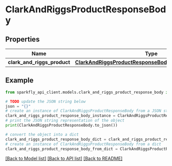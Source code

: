 # ClarkAndRiggsProductResponseBody


## Properties

Name | Type | Description | Notes
------------ | ------------- | ------------- | -------------
**clark_and_riggs_product** | [**ClarkAndRiggsProductResponseBodyClarkAndRiggsProduct**](ClarkAndRiggsProductResponseBodyClarkAndRiggsProduct.md) |  | [optional] 

## Example

```python
from sparkfly_api_client.models.clark_and_riggs_product_response_body import ClarkAndRiggsProductResponseBody

# TODO update the JSON string below
json = "{}"
# create an instance of ClarkAndRiggsProductResponseBody from a JSON string
clark_and_riggs_product_response_body_instance = ClarkAndRiggsProductResponseBody.from_json(json)
# print the JSON string representation of the object
print(ClarkAndRiggsProductResponseBody.to_json())

# convert the object into a dict
clark_and_riggs_product_response_body_dict = clark_and_riggs_product_response_body_instance.to_dict()
# create an instance of ClarkAndRiggsProductResponseBody from a dict
clark_and_riggs_product_response_body_from_dict = ClarkAndRiggsProductResponseBody.from_dict(clark_and_riggs_product_response_body_dict)
```
[[Back to Model list]](../README.md#documentation-for-models) [[Back to API list]](../README.md#documentation-for-api-endpoints) [[Back to README]](../README.md)


